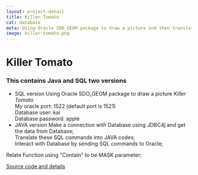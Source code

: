```yaml
---
layout: project-detail
title: Killer Tomato
cat: database
meta: Using Oracle SDO_GEOM package to draw a picture and then translate the SQL command into JAVA code. Display the image in both MapViewer and JAVA widget. 
image: killer-tomato.png
---
```

# Killer Tomato

### This contains Java and SQL two versions
* SQL version
Using Oracle SDO_GEOM package to draw a picture _Killer Tomato_<br>
My oracle port: 1522 (default port is 1521)<br>
Database user: kai<br>
Database password: apple<br>
* JAVA version
Make a connection with Database using JDBC4j and get the data from Database;<br>
Translate these SQL commands into JAVA codes;<br>
Interact with Database by sending SQL commands to Oracle;<br>

Relate Function using "Contain" to be MASK parameter;<br>

[Source code and details](https://github.com/kaili37575/Spatial_Database)